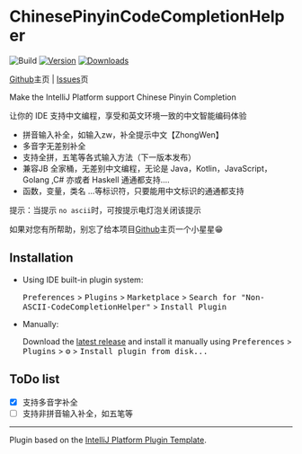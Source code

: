 # ChinesePinyinCodeCompletionHelper

![Build](https://github.com/tuchg/Non-ASCII-CodeCompletionHelper/workflows/Build/badge.svg)
[![Version](https://img.shields.io/jetbrains/plugin/v/PLUGIN_ID.svg)](https://plugins.jetbrains.com/plugin/PLUGIN_ID)
[![Downloads](https://img.shields.io/jetbrains/plugin/d/PLUGIN_ID.svg)](https://plugins.jetbrains.com/plugin/PLUGIN_ID)

<!-- Plugin description -->

[Github](https://github.com/tuchg/Non-ASCII-CodeCompletionHelper)主页 | [Issues](https://github.com/tuchg/Non-ASCII-CodeCompletionHelper/issues)页  

Make the IntelliJ Platform support Chinese Pinyin Completion

让你的 IDE 支持中文编程，享受和英文环境一致的中文智能编码体验

* 拼音输入补全，如输入zw，补全提示中文【ZhongWen】
* 多音字无差别补全
* 支持全拼，五笔等各式输入方法（下一版本发布）
* 兼容JB 全家桶，无差别中文编程，无论是 Java，Kotlin，JavaScript，Golang ,C# 亦或者 Haskell 通通都支持....
* 函数，变量，类名 ...等标识符，只要能用中文标识的通通都支持

提示：当提示 `no ascii`时，可按提示电灯泡关闭该提示

如果对您有所帮助，别忘了给本项目[Github](https://github.com/tuchg/Non-ASCII-CodeCompletionHelper)主页一个小星星😁

<!-- Plugin description end -->

## Installation

- Using IDE built-in plugin system:
  
  <kbd>Preferences</kbd> > <kbd>Plugins</kbd> > <kbd>Marketplace</kbd> > <kbd>Search for "Non-ASCII-CodeCompletionHelper"</kbd> >
  <kbd>Install Plugin</kbd>
  
- Manually:

  Download the [latest release](https://github.com/tuchg/Non-ASCII-CodeCompletionHelper/releases/latest) and install it manually using
  <kbd>Preferences</kbd> > <kbd>Plugins</kbd> > <kbd>⚙️</kbd> > <kbd>Install plugin from disk...</kbd>

## ToDo list
- [x] 支持多音字补全
- [ ] 支持非拼音输入补全，如五笔等

---
Plugin based on the [IntelliJ Platform Plugin Template][template].

[template]: https://github.com/JetBrains/intellij-platform-plugin-template
